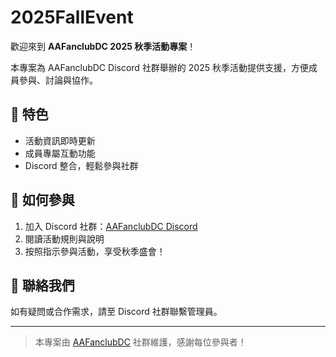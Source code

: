 # 2025FallEvent

歡迎來到 **AAFanclubDC 2025 秋季活動專案**！

本專案為 AAFanclubDC Discord 社群舉辦的 2025 秋季活動提供支援，方便成員參與、討論與協作。

## 🌟 特色

- 活動資訊即時更新
- 成員專屬互動功能
- Discord 整合，輕鬆參與社群

## 🚀 如何參與

1. 加入 Discord 社群：[AAFanclubDC Discord](https://discord.gg/aaclubdc)
2. 閱讀活動規則與說明
3. 按照指示參與活動，享受秋季盛會！

## 📝 聯絡我們

如有疑問或合作需求，請至 Discord 社群聯繫管理員。

---

> 本專案由 [AAFanclubDC](https://discord.gg/aaclubdc) 社群維護，感謝每位參與者！
